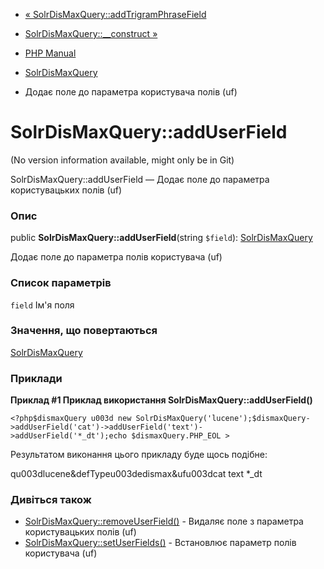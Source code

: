 - [«
SolrDisMaxQuery::addTrigramPhraseField](solrdismaxquery.addtrigramphrasefield.md)
- [SolrDisMaxQuery::\_\_construct »](solrdismaxquery.construct.md)

- [PHP Manual](index.md)
- [SolrDisMaxQuery](class.solrdismaxquery.md)
- Додає поле до параметра користувача полів (uf)

# SolrDisMaxQuery::addUserField

(No version information available, might only be in Git)

SolrDisMaxQuery::addUserField — Додає поле до параметра
користувацьких полів (uf)

### Опис

public **SolrDisMaxQuery::addUserField**(string `$field`):
[SolrDisMaxQuery](class.solrdismaxquery.md)

Додає поле до параметра полів користувача (uf)

### Список параметрів

`field`
Ім'я поля

### Значення, що повертаються

[SolrDisMaxQuery](class.solrdismaxquery.md)

### Приклади

**Приклад #1 Приклад використання **SolrDisMaxQuery::addUserField()****

` <?php$dismaxQuery u003d new SolrDisMaxQuery('lucene');$dismaxQuery->addUserField('cat')->addUserField('text')->addUserField('*_dt');echo $dismaxQuery.PHP_EOL > `

Результатом виконання цього прикладу буде щось подібне:

qu003dlucene&defTypeu003dedismax&ufu003dcat text *_dt

### Дивіться також

- [SolrDisMaxQuery::removeUserField()](solrdismaxquery.removeuserfield.md) -
Видаляє поле з параметра користувацьких полів (uf)
- [SolrDisMaxQuery::setUserFields()](solrdismaxquery.setuserfields.md) -
Встановлює параметр полів користувача (uf)
